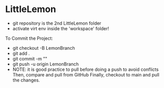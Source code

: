 # LittleLemon

- git repository is the 2nd LittleLemon folder
- activate virt env inside the  'workspace' folder!

To Commit the Project:
  - git checkout -B LemonBranch
  - git add .
  - git commit -m ""
  - git push -u origin LemonBranch
  -   NOTE: it is good practice to pull before doing a push to avoid conflicts
Then, compare and pull from GitHub
Finally, checkout to main and pull the changes.
